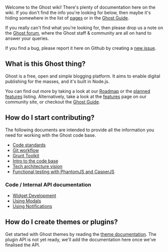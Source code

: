 Welcome to the Ghost wiki! There's plenty of documentation here on the wiki. If you don't find the info you're looking for below, then maybe it's hiding somewhere in the list of [pages](wiki/_pages) or in the [Ghost Guide](http://docs.ghost.org). 

If you really can't find what you're looking for, then please drop us a note on the [Ghost forum](http://ghost.org/forum), where the Ghost staff & community are all on hand to answer your queries.

If you find a bug, please report it here on Github by creating a [new issue](https://github.com/TryGhost/Ghost/issues/new).

## What is this Ghost thing?

Ghost is a free, open and simple blogging platform. It aims to enable digital publishing for the masses, and it's built in Node.js.

You can find out more by taking a look at our [Roadmap](wiki/Roadmap) or the [planned features](wiki/Planned-Features) listing. Alternatively, take a look at the [features](http://ghost.org/features) page on our community site, or checkout the [Ghost Guide](http://docs.ghost.org).

## How do I start contributing?
The following documents are intended to provide all the information you need for working with the Ghost code base.

* [Code standards](wiki/Code-standards) 
* [Git workflow](wiki/Git-workflow)
* [Grunt Toolkit](wiki/Grunt-Toolkit)
* [Intro to the code base](wiki/Code-Structure)
* [Tech architecture vision](wiki/Tech-architecture-vision)
* [Functional testing with PhantomJS and CasperJS](wiki/Functional-testing-with-PhantomJS-and-CasperJS)

### Code / Internal API documentation

* [Widget Development](wiki/Widget-Documentation)
* [Using Modals](wiki/Using-Modals)
* [Using Notifications](wiki/Using-Notifications)

## How do I create themes or plugins?

Get started with Ghost themes by reading the [theme documentation](http://docs.ghost.org/themes). The plugin API is not yet ready, we'll add the documentation here once we've finalised the API.